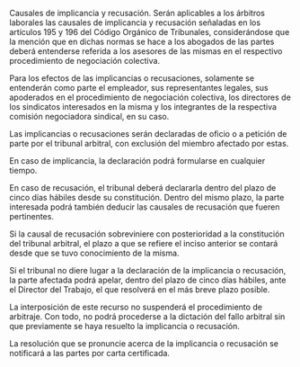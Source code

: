 Causales de implicancia y recusación. Serán aplicables a los árbitros laborales las causales de implicancia y recusación señaladas en los artículos 195 y 196 del Código Orgánico de Tribunales, considerándose que la mención que en dichas normas se hace a los abogados de las partes deberá entenderse referida a los asesores de las mismas en el respectivo procedimiento de negociación colectiva.

Para los efectos de las implicancias o recusaciones, solamente se entenderán como parte el empleador, sus representantes legales, sus apoderados en el procedimiento de negociación colectiva, los directores de los sindicatos interesados en la misma y los integrantes de la respectiva comisión negociadora sindical, en su caso.

Las implicancias o recusaciones serán declaradas de oficio o a petición de parte por el tribunal arbitral, con exclusión del miembro afectado por estas.

En caso de implicancia, la declaración podrá formularse en cualquier tiempo.

En caso de recusación, el tribunal deberá declararla dentro del plazo de cinco días hábiles desde su constitución. Dentro del mismo plazo, la parte interesada podrá también deducir las causales de recusación que fueren pertinentes.

Si la causal de recusación sobreviniere con posterioridad a la constitución del tribunal arbitral, el plazo a que se refiere el inciso anterior se contará desde que se tuvo conocimiento de la misma.

Si el tribunal no diere lugar a la declaración de la implicancia o recusación, la parte afectada podrá apelar, dentro del plazo de cinco días hábiles, ante el Director del Trabajo, el que resolverá en el más breve plazo posible.

La interposición de este recurso no suspenderá el procedimiento de arbitraje. Con todo, no podrá procederse a la dictación del fallo arbitral sin que previamente se haya resuelto la implicancia o recusación.

La resolución que se pronuncie acerca de la implicancia o recusación se notificará a las partes por carta certificada.